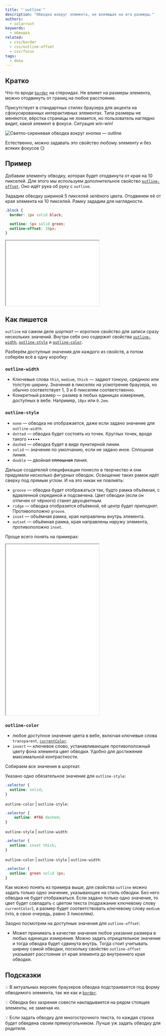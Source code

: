 ```yaml
---
title: "`outline`"
description: "Обводка вокруг элемента, не влияющая на его размеры."
authors:
  - solarrust
keywords:
  - обводка
related:
  - css/border
  - css/outline-offset
  - css/focus
tags:
  - doka
---
```


## Кратко

Что-то вроде [`border`](/css/border/) на стероидах. Не влияет на размеры элемента, можно отодвинуть от границ на любое расстояние.

Присутствует в стандартных стилях браузера для акцента на сфокусированных интерактивных элементах. Типа размеры не меняются, вёрстка страницы не ломается, но пользователь наглядно видит, какой элемент в фокусе. Ситуация win-win!

![Светло-сиреневая обводка вокруг кнопки — outline](images/1.png)

Естественно, можно задавать это свойство любому элементу и без всяких фокусов 😏

## Пример

Добавим элементу обводку, которая будет отодвинута от края на 10 пикселей. Для этого мы используем дополнительное свойство [`outline-offset`](/css/outline-offset/). Оно идёт рука об руку с `outline`.

Зададим обводку шириной 5 пикселей зелёного цвета. Отодвинем её от края элемента на 10 пикселей. Рамку зададим для наглядности.

```css
.block {
  border: 1px solid black;

  outline: 5px solid green;
  outline-offset: 10px;
}
```

<iframe title="Обводка" src="demos/outline/" height="210"></iframe>

## Как пишется

`outline` на самом деле _шорткат_ — короткое свойство для записи сразу нескольких значений. Внутри себя оно содержит свойства [`outline-width`](/css/outline-width/), [`outline-style`](/css/outline-style/) и [`outline-color`](/css/outline-color/).

Разберём доступные значения для каждого из свойств, а потом соберём всё в одну коробку:

### `outline-width`

- Ключевые слова `thin`, `medium`, `thick` — задают тонкую, среднюю или толстую ширину. Значения в пикселях на усмотрение браузера, но обычно соответствует 1, 3 и 6 пикселям соответственно.
- Конкретный размер — размер в любых единицах измерения, доступных в вебе. Например, `10px` или `0.2em`.

### `outline-style`

- `none` — обводка не отображается, даже если задано значение для `outline-width`.
- `dotted` — обводка будет состоять из точек. Круглых точек, вроде такого •••••
- `dashed` — обводка будет в виде пунктирной линии.
- `solid` — значение по умолчанию, если не задано иное. Сплошная линия.
- `double` — двойная ~~сплошная~~ линия.

Дальше создателей спецификации понесло в творчество и они придумали несколько _фигурных_ обводок. _Освещение_ таких рамок идёт сверху под прямым углом. И на это никак не повлиять:

- `groove` — обводка будет отображаться так, будто рамка объёмная, с вдавленной серединой и подсвечена. Цвет обводки (если он отличен от чёрного) станет двухцветным.
- `ridge` — обводка отобразится объёмной, её центр будет *приподнят*. Противоположно `groove`.
- `inset` — объёмная рамка, края направлены внутрь элемента.
- `outset` — объёмная рамка, края направлены наружу элемента, противоположно `inset`.

Проще всего понять на примерах:

<iframe title="Разные виды обводок" src="demos/every/" height="550"></iframe>

### `outline-color`

- любое доступное значение цвета в вебе, включая ключевые слова `transparent`, [`currentColor`](/css/currentcolor/).
- `invert` — ключевое слово, устанавливающее противоположный цвету фона элемента цвет обводки. Удобно для достижения максимальной контрастности.

Собираем все значения в шорткат.

Указано одно обязательное значение для `outline-style`:

```css
.selector {
  outline: solid;
}
```

`outline-color` | `outline-style`:

```css
.selector {
    outline: #f66 dashed;
}
```

`outline-style` | `outline-width`:

```css
.selector {
  outline: inset thick;
}
```

`outline-color` | `outline-style` | `outline-width`:

```css
.selector {
  outline: green solid 3px;
}
```

Как можно понять из примера выше, для свойства `outline` можно задать только одно значение, указывающее на стиль обводки. Без него обводка не будет отображаться. Если задано только одно значение, то цвет будет совпадать с цветом текста (подражание ключевому слову `currentColor`), а размер будет соответствовать ключевому слову `medium` (что, в свою очередь, равно 3 пикселям).

Заодно посмотрим на доступные значения для `outline-offset`:

- Может принимать в качестве значения любое указание размера в любых единицах измерения. Можно задать отрицательное значение и тогда обводка будет сдвинута внутрь. Тогда стоит учитывать ширину самой обводки, поскольку свойство `outline-offset` указывает расстояние от края элемента до внутреннего края обводки.

## Подсказки

💡 В актуальных версиях браузеров обводка подстраивается под форму обводимого элемента, так же как и [`border`](/css/border/).

💡 Обводка без зазрения совести накладывается на рядом стоящие элементы, не замечая их.

💡 Если задать обводку для многострочного текста, то каждая строка будет обведена своим прямоугольником. Лучше уж задать обводку для родителя.
